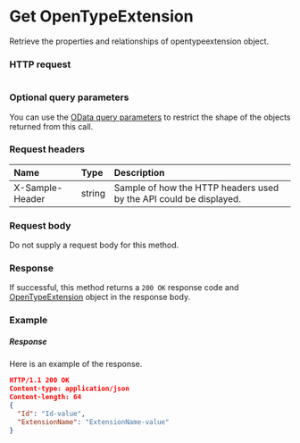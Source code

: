 # Get OpenTypeExtension

Retrieve the properties and relationships of opentypeextension object.
### HTTP request
```http

```
### Optional query parameters
You can use the [OData query parameters](odata-optional-query-parameters.md) to restrict the shape of the objects returned from this call.
### Request headers
| Name       | Type | Description|
|:-----------|:------|:----------|
| X-Sample-Header  | string  | Sample of how the HTTP headers used by the API could be displayed.|

### Request body
Do not supply a request body for this method.
### Response
If successful, this method returns a `200 OK` response code and [OpenTypeExtension](../resources/opentypeextension.md) object in the response body.
### Example
##### Response
Here is an example of the response.
```json
HTTP/1.1 200 OK
Content-type: application/json
Content-length: 64
{
  "Id": "Id-value",
  "ExtensionName": "ExtensionName-value"
}
```

<!-- uuid: c0df4a54-b275-4cca-bea0-1d5a61d50ca6
2015-10-12 21:30:00 UTC -->